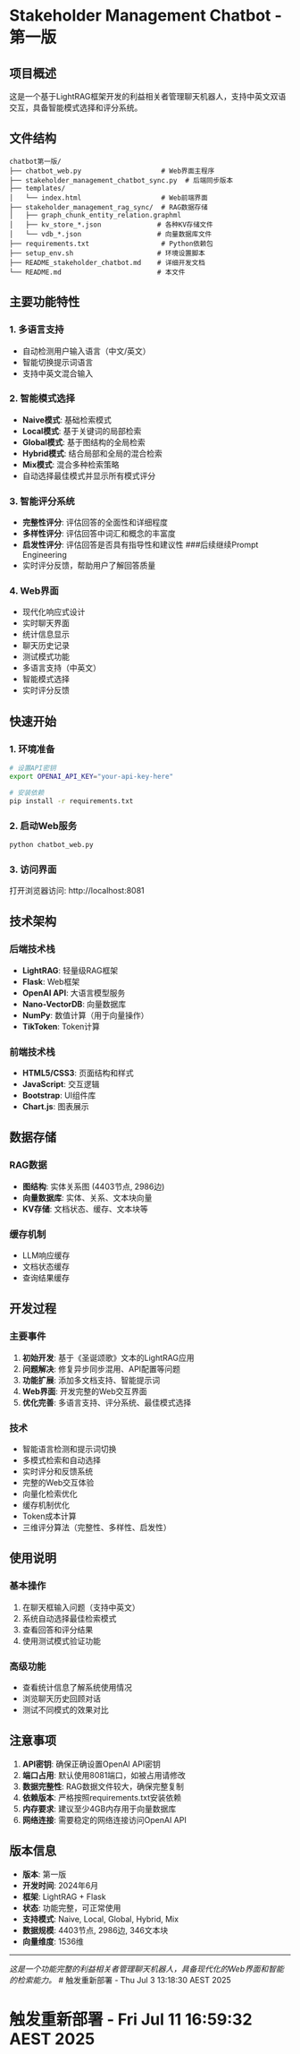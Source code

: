 # Stakeholder Management Chatbot - 第一版

## 项目概述
这是一个基于LightRAG框架开发的利益相关者管理聊天机器人，支持中英文双语交互，具备智能模式选择和评分系统。

## 文件结构
```
chatbot第一版/
├── chatbot_web.py                    # Web界面主程序
├── stakeholder_management_chatbot_sync.py  # 后端同步版本
├── templates/
│   └── index.html                    # Web前端界面
├── stakeholder_management_rag_sync/  # RAG数据存储
│   ├── graph_chunk_entity_relation.graphml
│   ├── kv_store_*.json              # 各种KV存储文件
│   └── vdb_*.json                   # 向量数据库文件
├── requirements.txt                  # Python依赖包
├── setup_env.sh                     # 环境设置脚本
├── README_stakeholder_chatbot.md    # 详细开发文档
└── README.md                        # 本文件
```

## 主要功能特性

### 1. 多语言支持
- 自动检测用户输入语言（中文/英文）
- 智能切换提示词语言
- 支持中英文混合输入

### 2. 智能模式选择
- **Naive模式**: 基础检索模式
- **Local模式**: 基于关键词的局部检索
- **Global模式**: 基于图结构的全局检索  
- **Hybrid模式**: 结合局部和全局的混合检索
- **Mix模式**: 混合多种检索策略
- 自动选择最佳模式并显示所有模式评分

### 3. 智能评分系统
- **完整性评分**: 评估回答的全面性和详细程度
- **多样性评分**: 评估回答中词汇和概念的丰富度
- **启发性评分**: 评估回答是否具有指导性和建议性 ###后续继续Prompt Engineering
- 实时评分反馈，帮助用户了解回答质量

### 4. Web界面
- 现代化响应式设计
- 实时聊天界面
- 统计信息显示
- 聊天历史记录
- 测试模式功能
- 多语言支持（中英文）
- 智能模式选择
- 实时评分反馈

## 快速开始

### 1. 环境准备
```bash
# 设置API密钥
export OPENAI_API_KEY="your-api-key-here"

# 安装依赖
pip install -r requirements.txt
```

### 2. 启动Web服务
```bash
python chatbot_web.py
```

### 3. 访问界面
打开浏览器访问: http://localhost:8081

## 技术架构

### 后端技术栈
- **LightRAG**: 轻量级RAG框架
- **Flask**: Web框架
- **OpenAI API**: 大语言模型服务
- **Nano-VectorDB**: 向量数据库
- **NumPy**: 数值计算（用于向量操作）
- **TikToken**: Token计算

### 前端技术栈
- **HTML5/CSS3**: 页面结构和样式
- **JavaScript**: 交互逻辑
- **Bootstrap**: UI组件库
- **Chart.js**: 图表展示

## 数据存储

### RAG数据
- **图结构**: 实体关系图 (4403节点, 2986边)
- **向量数据库**: 实体、关系、文本块向量
- **KV存储**: 文档状态、缓存、文本块等

### 缓存机制
- LLM响应缓存
- 文档状态缓存
- 查询结果缓存

## 开发过程

### 主要事件
1. **初始开发**: 基于《圣诞颂歌》文本的LightRAG应用
2. **问题解决**: 修复异步同步混用、API配置等问题
3. **功能扩展**: 添加多文档支持、智能提示词
4. **Web界面**: 开发完整的Web交互界面
5. **优化完善**: 多语言支持、评分系统、最佳模式选择

### 技术
- 智能语言检测和提示词切换
- 多模式检索和自动选择
- 实时评分和反馈系统
- 完整的Web交互体验
- 向量化检索优化
- 缓存机制优化
- Token成本计算
- 三维评分算法（完整性、多样性、启发性）

## 使用说明

### 基本操作
1. 在聊天框输入问题（支持中英文）
2. 系统自动选择最佳检索模式
3. 查看回答和评分结果
4. 使用测试模式验证功能

### 高级功能
- 查看统计信息了解系统使用情况
- 浏览聊天历史回顾对话
- 测试不同模式的效果对比

## 注意事项

1. **API密钥**: 确保正确设置OpenAI API密钥
2. **端口占用**: 默认使用8081端口，如被占用请修改
3. **数据完整性**: RAG数据文件较大，确保完整复制
4. **依赖版本**: 严格按照requirements.txt安装依赖
5. **内存要求**: 建议至少4GB内存用于向量数据库
6. **网络连接**: 需要稳定的网络连接访问OpenAI API

## 版本信息
- **版本**: 第一版
- **开发时间**: 2024年6月
- **框架**: LightRAG + Flask
- **状态**: 功能完整，可正常使用
- **支持模式**: Naive, Local, Global, Hybrid, Mix
- **数据规模**: 4403节点, 2986边, 346文本块
- **向量维度**: 1536维

---

*这是一个功能完整的利益相关者管理聊天机器人，具备现代化的Web界面和智能的检索能力。* # 触发重新部署 - Thu Jul  3 13:18:30 AEST 2025
# 触发重新部署 - Fri Jul 11 16:59:32 AEST 2025

